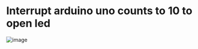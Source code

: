 # Interrupt arduino uno counts to 10 to open led
![image](https://github.com/user-attachments/assets/4b93a3e8-edc6-4625-8f61-4319621528fb)

